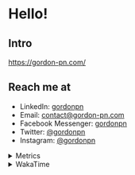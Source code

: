 # Hello!

## Intro

<https://gordon-pn.com/>

## Reach me at

- LinkedIn: [gordonpn](https://www.linkedin.com/in/gordonpn/)
- Email: [contact@gordon-pn.com](mailto:contact@gordon-pn.com)
- Facebook Messenger: [gordonpn](https://www.messenger.com/t/Gordonpn)
- Twitter: [@gordonpn](https://twitter.com/Gordonpn)
- Instagram: [@gordonpn](https://www.instagram.com/gordonpn/)

<details>
  <summary>Metrics</summary>

  <img align="center" src="https://github.com/gordonpn/gordonpn/blob/master/github-metrics.svg" alt="GitHub Metrics">

</details>

<details>
  <summary>WakaTime</summary>

  <!--START_SECTION:waka-->
📊 **This Week I Spent My Time On** 

```text
💬 Programming Languages: 
Other                    37 hrs 5 mins       ████████████████████████░   97.26 % 
TypeScript               30 mins             ░░░░░░░░░░░░░░░░░░░░░░░░░   01.33 % 
Text                     7 mins              ░░░░░░░░░░░░░░░░░░░░░░░░░   00.31 % 
JSON                     6 mins              ░░░░░░░░░░░░░░░░░░░░░░░░░   00.29 % 
Shell Script             5 mins              ░░░░░░░░░░░░░░░░░░░░░░░░░   00.23 % 

🔥 Editors: 
Chrome                   23 hrs              ███████████████░░░░░░░░░░   60.33 % 
Slack                    4 hrs 32 mins       ███░░░░░░░░░░░░░░░░░░░░░░   11.92 % 
Firefox                  3 hrs 8 mins        ██░░░░░░░░░░░░░░░░░░░░░░░   08.24 % 
Messages                 2 hrs 33 mins       ██░░░░░░░░░░░░░░░░░░░░░░░   06.70 % 
iTerm2                   1 hr 46 mins        █░░░░░░░░░░░░░░░░░░░░░░░░   04.66 % 
```


 Last Updated on 22/08/2025 10:26:38 UTC
<!--END_SECTION:waka-->
</details>
